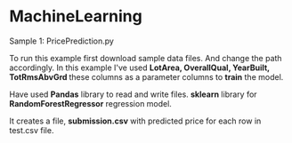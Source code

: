# MachineLearning
Sample 1: PricePrediction.py

To run this example first download sample data files. And change the path accordingly. In this example I've used <b>LotArea, 
OverallQual, YearBuilt, TotRmsAbvGrd </b> these columns as a parameter columns to <b>train</b> the model.

Have used <b>Pandas</b> library to read and write files. <b>sklearn</b> library for <b>RandomForestRegressor</b> regression model. 

It creates a file, <b>submission.csv</b> with predicted price for each row in test.csv file.
